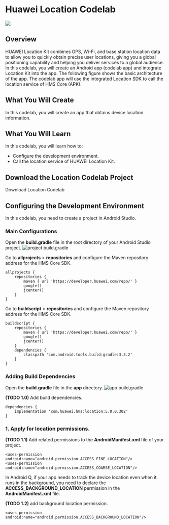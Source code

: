 ﻿# Huawei Location Codelab

![](https://developer.huawei.com/consumer/en/codelab/HMSLocationKit-Kotlin/img/4c0410cf75576835.png)

## Overview

HUAWEI Location Kit combines GPS, Wi-Fi, and base station location data to allow you to quickly obtain precise user locations, giving you a global positioning capability and helping you deliver services to a global audience. In this codelab, you will create an Android app (codelab app) and integrate Location Kit into the app. The following figure shows the basic architecture of the app. The codelab app will use the integrated Location SDK to call the location service of HMS Core (APK).

## What You Will Create

In this codelab, you will create an app that obtains device location information.

## What You Will Learn

In this codelab, you will learn how to:

-   Configure the development environment.
-   Call the location service of HUAWEI Location Kit.

## Download the Location Codelab Project

Download Location Codelab

## Configuring the Development Environment
In this codelab, you need to create a project in Android Studio.

### Main Configurations
Open the **build.gradle** file in the root directory of your Android Studio project.
![project build.gradle](https://developer.huawei.com/consumer/en/codelab/HMSLocationKit-Kotlin/img/86e473a8e2f9ff82.png)

Go to **allprojects** > **repositories** and configure the Maven repository address for the HMS Core SDK.

    allprojects {
        repositories {
            maven { url 'https://developer.huawei.com/repo/' }
            google()
            jcenter()
        }
    }

Go to **buildscript** > **repositories** and configure the Maven repository address for the HMS Core SDK.

    buildscript {
	    repositories {
            maven { url 'https://developer.huawei.com/repo/' }
            google()
            jcenter()
	    }
        dependencies {
            classpath 'com.android.tools.build:gradle:3.3.2'
        }
    }

### **Adding Build Dependencies**
Open the **build.gradle** file in the **app** directory.
![app build,gradle](https://developer.huawei.com/consumer/en/codelab/HMSLocationKit-Kotlin/img/eb2692994e6db7d1.png)

**(TODO 1.0)** Add build dependencies. 

    dependencies {
        implementation 'com.huawei.hms:location:5.0.0.302'
    }

### 1. Apply for location permissions. 
**(TODO 1.1)** Add related permissions to the **AndroidManifest.xml** file of your project.

    <uses-permission android:name="android.permission.ACCESS_FINE_LOCATION"/>
    <uses-permission android:name="android.permission.ACCESS_COARSE_LOCATION"/>

In Android Q, if your app needs to track the device location even when it runs in the background, you need to declare the **ACCESS_BACKGROUND_LOCATION** permission in the **AndroidManifest.xml** file.

**(TODO 1.2)** add background location permission.

    <uses-permission android:name="android.permission.ACCESS_BACKGROUND_LOCATION"/>
















